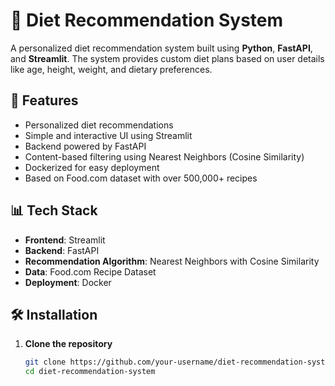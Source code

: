 # 🥗 Diet Recommendation System

A personalized diet recommendation system built using **Python**, **FastAPI**, and **Streamlit**. The system provides custom diet plans based on user details like age, height, weight, and dietary preferences.

## 🚀 Features

- Personalized diet recommendations  
- Simple and interactive UI using Streamlit  
- Backend powered by FastAPI  
- Content-based filtering using Nearest Neighbors (Cosine Similarity)  
- Dockerized for easy deployment  
- Based on Food.com dataset with over 500,000+ recipes

## 📊 Tech Stack

- **Frontend**: Streamlit  
- **Backend**: FastAPI  
- **Recommendation Algorithm**: Nearest Neighbors with Cosine Similarity  
- **Data**: Food.com Recipe Dataset  
- **Deployment**: Docker

## 🛠️ Installation

1. **Clone the repository**
   ```bash
   git clone https://github.com/your-username/diet-recommendation-system.git
   cd diet-recommendation-system
